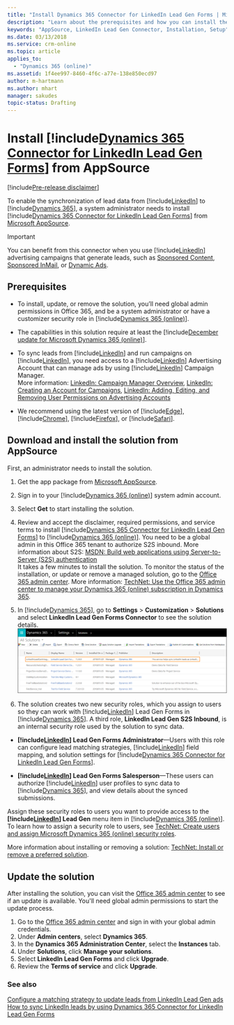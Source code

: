 ```yaml
---
title: "Install Dynamics 365 Connector for LinkedIn Lead Gen Forms | Microsoft Docs"
description: "Learn about the prerequisites and how you can install the LinkedIn Connector for your Dynamics 365 (online) organization."
keywords: "AppSource, LinkedIn Lead Gen Connector, Installation, Setup"
ms.date: 03/13/2018
ms.service: crm-online
ms.topic: article
applies_to:
  - "Dynamics 365 (online)"
ms.assetid: 1f4ee997-8460-4f6c-a77e-138e850ecd97
author: m-hartmann
ms.author: mhart
manager: sakudes
topic-status: Drafting
---
```


# Install [!include[Dynamics 365 Connector for LinkedIn Lead Gen Forms](../includes/cc-linkedin-solution.md)] from AppSource

[!include[Pre-release disclaimer](../includes/cc-beta-prerelease-disclaimer.md)]

To enable the synchronization of lead data from [!include[LinkedIn](../includes/pn-linkedin.md)] to [!include[Dynamics 365](../includes/pn-crm-2016-shortest.md)], a system administrator needs to install [!include[Dynamics 365 Connector for LinkedIn Lead Gen Forms](../includes/cc-linkedin-solution.md)] from [Microsoft AppSource](https://go.microsoft.com/fwlink/p/?linkid=850928).

> [!IMPORTANT]
> You can benefit from this connector when you use [!include[LinkedIn](../includes/pn-linkedin.md)] advertising campaigns that generate leads, such as [Sponsored Content](https://business.linkedin.com/marketing-solutions/native-advertising/), [Sponsored InMail](https://business.linkedin.com/marketing-solutions/sponsored-inmail), or [Dynamic Ads](https://business.linkedin.com/marketing-solutions/dynamic-ads).

## Prerequisites

* To install, update, or remove the solution, you’ll need global admin permissions in Office 365, and be a system administrator or have a customizer security role in [!include[Dynamics 365 (online)](../includes/pn-crm-online-shortest.md)].

* The capabilities in this solution require at least the [!include[December update for Microsoft Dynamics 365 (online)](../includes/pn-crm-8-2-0-online.md)].

* To sync leads from [!include[LinkedIn](../includes/pn-linkedin.md)] and run campaigns on [!include[LinkedIn](../includes/pn-linkedin.md)], you need access to a [!include[LinkedIn](../includes/pn-linkedin.md)] Advertising Account that can manage ads by using [!include[LinkedIn](../includes/pn-linkedin.md)] Campaign Manager.    
More information: [LinkedIn: Campaign Manager Overview](https://www.linkedin.com/help/lms/answer/56969), [LinkedIn: Creating an Account for Campaigns](https://www.linkedin.com/help/lms/topics/8121/8122/5749), [LinkedIn: Adding, Editing, and Removing User Permissions on Advertising Accounts](https://www.linkedin.com/help/lms/answer/5753)

* We recommend using the latest version of [!include[Edge](../includes/pn-microsoft-edge.md)], [!include[Chrome](../includes/tn-google-chrome.md)], [!include[Firefox](../includes/tn-mozilla-firefox.md)], or [!include[Safari](../includes/tn-apple-safari.md)].

## Download and install the solution from AppSource

First, an administrator needs to install the solution.

1. Get the app package from [Microsoft AppSource](https://go.microsoft.com/fwlink/p/?linkid=850928).

2. Sign in to your [!include[Dynamics 365 (online)](../includes/pn-crm-online-shortest.md)] system admin account.

3. Select **Get** to start installing the solution.

4. Review and accept the disclaimer, required permissions, and service terms to install [!include[Dynamics 365 Connector for LinkedIn Lead Gen Forms](../includes/cc-linkedin-solution.md)] to [!include[Dynamics 365 (online)](../includes/pn-crm-online-shortest.md)]. You need to be a global admin in this Office 365 tenant to authorize S2S inbound. More information about S2S: [MSDN: Build web applications using Server-to-Server (S2S) authentication](https://msdn.microsoft.com/library/mt790168.aspx)  
It takes a few minutes to install the solution. To monitor the status of the installation, or update or remove a managed solution, go to the [Office 365 admin center](https://portal.office.com/).
More information: [TechNet: Use the Office 365 admin center to manage your Dynamics 365 (online) subscription in Dynamics 365](https://technet.microsoft.com/library/dn973004.aspx).

5. In [!include[Dynamics 365](../includes/pn-crm-2016-shortest.md)], go to **Settings** > **Customization** > **Solutions** and select **LinkedIn Lead Gen Forms Connector** to see the solution details.  
![LinkedIn Lead Gen Forms Connector solution detail](media/Solution-details.png "LinkedIn Lead Gen Forms Connector solution details")

6. The solution creates two new security roles, which you assign to users so they can work with [!include[LinkedIn](../includes/pn-linkedin.md)] Lead Gen Forms in [!include[Dynamics 365](../includes/pn-crm-2016-shortest.md)]. A third role, **LinkedIn Lead Gen S2S Inbound**, is an internal security role used by the solution to sync data.

* **[!include[LinkedIn](../includes/pn-linkedin.md)] Lead Gen Forms Administrator**&mdash;Users with this role can configure lead matching strategies, [!include[LinkedIn](../includes/pn-linkedin.md)] field mapping, and solution settings for [!include[Dynamics 365 Connector for LinkedIn Lead Gen Forms](../includes/cc-linkedin-solution.md)].

* **[!include[LinkedIn](../includes/pn-linkedin.md)] Lead Gen Forms Salesperson**&mdash;These users can authorize [!include[LinkedIn](../includes/pn-linkedin.md)] user profiles to sync data to [!include[Dynamics 365](../includes/pn-crm-2016-shortest.md)], and view details about the synced submissions.

Assign these security roles to users you want to provide access to the **[!include[LinkedIn](../includes/pn-linkedin.md)] Lead Gen** menu item in [!include[Dynamics 365 (online)](../includes/pn-crm-online-shortest.md)]. To learn how to assign a security role to users, see [TechNet: Create users and assign Microsoft Dynamics 365 (online) security roles](https://technet.microsoft.com/library/jj191623.aspx#BKMK_AssignSecurity).

More information about installing or removing a solution: [TechNet: Install or remove a preferred solution](https://technet.microsoft.com/library/dn878909.aspx).

## Update the solution

After installing the solution, you can visit the [Office 365 admin center](https://portal.office.com/) to see if an update is available. You'll need global admin permissions to start the update process.

1. Go to the [Office 365 admin center](https://portal.office.com/) and sign in with your global admin credentials.
2. Under **Admin centers**, select **Dynamics 365**. 
3. In the **Dynamics 365 Administration Center**, select the **Instances** tab.
4. Under **Solutions**, click **Manage your solutions**.
5. Select **LinkedIn Lead Gen Forms** and click **Upgrade**.
6. Review the **Terms of service** and click **Upgrade**.

### See also

[Configure a matching strategy to update leads from LinkedIn Lead Gen ads](configure-matching-strategy.md)  
[How to sync LinkedIn leads by using Dynamics 365 Connector for LinkedIn Lead Gen Forms](sync-linkedin-leads.md)
